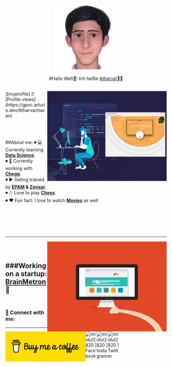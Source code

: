 <p align="center"><img src="https://github.com/AtharvaChavan/Hosting/blob/main/imgs/me.png" height="200" width="200" /><br> <br/>
#Hallo Welt👋! Ich heiße <a href="http://brainmetron.ml">Atharva!</a>🙋‍♂️
</p>

<br>
<img align="right" src="https://github.com/AtharvaChavan/Hosting/blob/main/imgs/coding.gif" alt="Coder GIF" height="280">][myprofile]
[![Profile views](https://gpvc.arturio.dev/Atharvachavan)
<br> 
<br/> <br/> <br/>

##About me:
◾ 💻 Currently learning **[Data Science][DS]**.
<br/>
◾ 👕 Currently working with  **[Chegg][Chegg]**.
<br/>
◾ ▶  Geting trained by  **[EPAM][EPAM] & [Zensar][Zensar]**.
<br/>
◾ ⚾  Love to play **[Chess][Chess]**.
<br/>
◾ ❤ Fun fact: I love to  watch **[Movies](https://https://www.netflix.com/title/81039381)** as  well
<br/>
<br/>
<br/>
<br/><br/><br/>

---
[<img align="right" src="https://github.com/AtharvaChavan/Hosting/blob/main/imgs/comp.gif" alt="Coder GIF" height="280">][myprofile]

[<img align="left" alt="mridul2820 | bmc" width="250px" src="https://github.com/AtharvaChavan/Hosting/blob/main/imgs/BMC.svg"/>][buymeacoffee]
<br/><br/>

###Working on a startup: <a href="http://brainmetron.ml"> **BrainMetron** </a>:mechanical_arm:	
<br>
---

### 🧧 Connect with me:

[<img align="left" alt="mridul2820 | Facebook" width="35px" src="https://mridul2820.github.io/github-assets/assets/social/facebook.svg" />][facebook]
[<img align="left" alt="mridul2820 | Instagram" width="35px" src="https://mridul2820.github.io/github-assets/assets/social/instagram.svg" />][instagram]
[<img align="left" alt="mridul2820 | Twitter" width="35px" src="https://mridul2820.github.io/github-assets/assets/social/twitter.svg" />][twitter]

---
[myprofile]: https://github.com/AtharvaChavan
[buymeacoffee]: https://www.buymeacoffee.com/AtharvaChavan
[facebook]: https://www.facebook.com/
[instagram]: https://www.instagram.com/
[twitter]: https://twitter.com/
[Chess]: http://brainmetron.ml
[DS]: https://www.computerscience.org/careers/data-science/
[Chegg]: https://www.chegg.com/
[EPAM]: https://www.epam.com/
[Zensar]: https://www.zensar.com/
